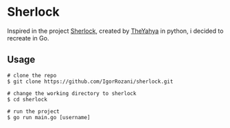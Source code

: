 # Sherlock
Inspired in the project [Sherlock](https://github.com/TheYahya/sherlock), created by [TheYahya](https://github.com/TheYahya) in python, i decided to recreate in Go.

## Usage

```
# clone the repo
$ git clone https://github.com/IgorRozani/sherlock.git

# change the working directory to sherlock
$ cd sherlock

# run the project
$ go run main.go [username]
```